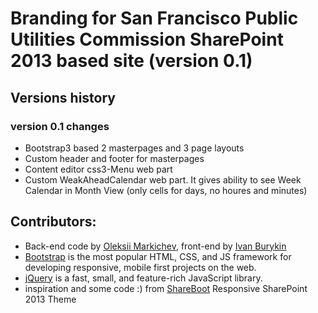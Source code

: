 # Branding for San Francisco Public Utilities Commission SharePoint 2013 based site (version 0.1)
## Versions history
### version 0.1 changes
* Bootstrap3 based 2 masterpages and 3 page layouts
* Custom header and footer for masterpages
* Content editor css3-Menu web part
* Custom WeakAheadCalendar web part. It gives ability to see Week Calendar in Month View (only cells for days, no houres and minutes)

## Contributors:
* Back-end code by [Oleksii Markichev](mailto:oleksii@essention.co), front-end by [Ivan Burykin](mailto:ivan.burykin@gmail.com)
* [Bootstrap](http://getbootstrap.com/) is the most popular HTML, CSS, and JS framework for developing responsive, mobile first projects on the web.
* [jQuery](http://jquery.com/) is a fast, small, and feature-rich JavaScript library.
* inspiration and some code :) from [ShareBoot](http://www.topsharepoint.com/shareboot-responsive-sharepoint-2013-theme) Responsive SharePoint 2013 Theme
